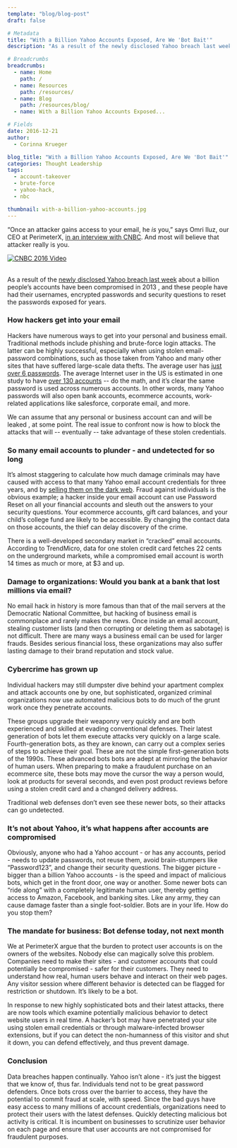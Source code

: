 ```yaml
---
template: "blog/blog-post"
draft: false

# Metadata
title: "With a Billion Yahoo Accounts Exposed, Are We 'Bot Bait'"
description: "As a result of the newly disclosed Yahoo breach last week about a billion people’s accounts have been compromised in 2013 , and these people have had their usernames, encrypted passwords and security questions to reset the passwords exposed for years"

# Breadcrumbs
breadcrumbs:
  - name: Home
    path: /
  - name: Resources
    path: /resources/
  - name: Blog
    path: /resources/blog/
  - name: With a Billion Yahoo Accounts Exposed...

# Fields
date: 2016-12-21
author:
  - Corinna Krueger

blog_title: "With a Billion Yahoo Accounts Exposed, Are We 'Bot Bait'"
categories: Thought Leadership
tags:
  - account-takeover
  - brute-force
  - yahoo-hack,
  - nbc

thumbnail: with-a-billion-yahoo-accounts.jpg
---
```


“Once an attacker gains access to your email, he _is_ you,” says Omri Iluz, our CEO at PerimeterX, [in an interview with CNBC](http://www.cnbc.com/2016/12/16/why-a-criminal-might-want-to-hack-into-your-email.html). And most will believe that attacker really is you.

<div class="video-wrapper">
    <a class="resource-link modal-video" href="https://www.youtube.com/watch?v=nUlYg6sztJA&t=7m12s" data-video-id="nUlYg6sztJA" data-start-time="432">
        <img src="/assets/images/video-thumbnails/cnbc-omri-vid-thumb.png"  alt="CNBC 2016 Video" />
    </a>
</div>
<br>

As a result of the [newly disclosed Yahoo breach last week](http://www.nytimes.com/2016/12/14/technology/yahoo-hack.html?_r=0) about a billion people’s accounts have been compromised in 2013 , and these people have had their usernames, encrypted passwords and security questions to reset the passwords exposed for years.

### How hackers get into your email

Hackers have numerous ways to get into your personal and business email.
Traditional methods include phishing and brute-force login attacks. The latter can be highly successful, especially when using stolen email-password combinations, such as those taken from Yahoo and many other sites that have suffered large-scale data thefts. The average user has [just over 6 passwords](https://www.microsoft.com/en-us/research/publication/a-large-scale-study-of-web-password-habits/). The average Internet user in the US is estimated in one study to have [over 130 accounts](https://blog.dashlane.com/infographic-online-overload-its-worse-than-you-thought/) -- do the math, and it’s clear the same password is used across numerous accounts. In other words, many Yahoo passwords will also open bank accounts, ecommerce accounts, work-related applications like salesforce, corporate email, and more.

We can assume that any personal or business account can and will be leaked , at some point. The real issue to confront now is how to block the attacks that will -- eventually -- take advantage of these stolen credentials.

### So many email accounts to plunder - and undetected for so long

It’s almost staggering to calculate how much damage criminals may have caused with access to that many Yahoo email account credentials for three years, and by [selling them on the dark web](http://money.cnn.com/2016/12/16/technology/yahoo-for-sale-data-dark-web/). Fraud against individuals is the obvious example; a hacker inside your email account can use Password Reset on all your financial accounts and sleuth out the answers to your security questions. Your ecommerce accounts, gift card balances, and your child’s college fund are likely to be accessible. By changing the contact data on those accounts, the thief can delay discovery of the crime.

There is a well-developed secondary market in “cracked” email accounts. According to TrendMicro, data for one stolen credit card fetches 22 cents on the underground markets, while a compromised email account is worth 14 times as much or more, at \$3 and up.

### Damage to organizations: Would you bank at a bank that lost millions via email?

No email hack in history is more famous than that of the mail servers at the Democratic National Committee, but hacking of business email is commonplace and rarely makes the news. Once inside an email account, stealing customer lists (and then corrupting or deleting them as sabotage) is not difficult. There are many ways a business email can be used for larger frauds. Besides serious financial loss, these organizations may also suffer lasting damage to their brand reputation and stock value.

### Cybercrime has grown up

Individual hackers may still dumpster dive behind your apartment complex and attack accounts one by one, but sophisticated, organized criminal organizations now use automated malicious bots to do much of the grunt work once they penetrate accounts.

These groups upgrade their weaponry very quickly and are both experienced and skilled at evading conventional defenses. Their latest generation of bots let them execute attacks very quickly on a large scale. Fourth-generation bots, as they are known, can carry out a complex series of steps to achieve their goal. These are not the simple first-generation bots of the 1990s. These advanced bots bots are adept at mirroring the behavior of human users. When preparing to make a fraudulent purchase on an ecommerce site, these bots may move the cursor the way a person would, look at products for several seconds, and even post product reviews before using a stolen credit card and a changed delivery address.

Traditional web defenses don’t even see these newer bots, so their attacks can go undetected.

### It’s not about Yahoo, it’s what happens after accounts are compromised

Obviously, anyone who had a Yahoo account - or has any accounts, period - needs to update passwords, not reuse them, avoid brain-stumpers like “Password123”, and change their security questions. The bigger picture - bigger than a billion Yahoo accounts - is the speed and impact of malicious bots, which get in the front door, one way or another. Some newer bots can “ride along” with a completely legitimate human user, thereby getting access to Amazon, Facebook, and banking sites. Like any army, they can cause damage faster than a single foot-soldier. Bots are in your life. How do you stop them?

### The mandate for business: Bot defense today, not next month

We at PerimeterX argue that the burden to protect user accounts is on the owners of the websites. Nobody else can magically solve this problem. Companies need to make their sites - and customer accounts that could potentially be compromised - safer for their customers. They need to understand how real, human users behave and interact on their web pages. Any visitor session where different behavior is detected can be flagged for restriction or shutdown. It’s likely to be a bot.

In response to new highly sophisticated bots and their latest attacks, there are now tools which examine potentially malicious behavior to detect website users in real time. A hacker’s bot may have penetrated your site using stolen email credentials or through malware-infected browser extensions, but if you can detect the non-humanness of this visitor and shut it down, you can defend effectively, and thus prevent damage.

### Conclusion

Data breaches happen continually. Yahoo isn’t alone - it’s just the biggest that we know of, thus far. Individuals tend not to be great password defenders. Once bots cross over the barrier to access, they have the potential to commit fraud at scale, with speed. Since the bad guys have easy access to many millions of account credentials, organizations need to protect their users with the latest defenses. Quickly detecting malicious bot activity is critical. It is incumbent on businesses to scrutinize user behavior on each page and ensure that user accounts are not compromised for fraudulent purposes.
